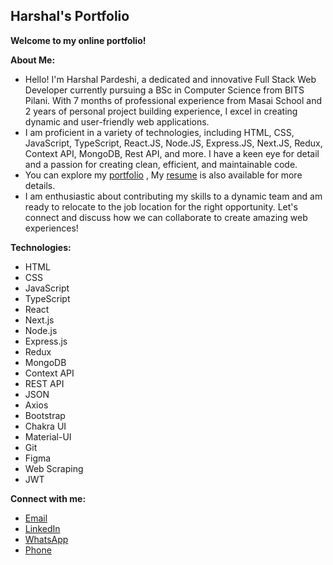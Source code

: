 ## Harshal's Portfolio

**Welcome to my online portfolio!**

**About Me:**

- Hello! I'm Harshal Pardeshi, a dedicated and innovative Full Stack Web Developer currently pursuing a BSc in Computer Science from BITS Pilani. With 7 months of professional experience from Masai School and 2 years of personal project building experience, I excel in creating dynamic and user-friendly web applications.
- I am proficient in a variety of technologies, including HTML, CSS, JavaScript, TypeScript, React.JS, Node.JS, Express.JS, Next.JS, Redux, Context API, MongoDB, Rest API, and more. I have a keen eye for detail and a passion for creating clean, efficient, and maintainable code.
- You can explore my [portfolio](https://hashal890.github.io/) , My [resume](https://drive.google.com/file/d/1pV8XBrEE6ZaN5BbITcfE215MNNCLl94z/view?usp=share_link) is also available for more details.
- I am enthusiastic about contributing my skills to a dynamic team and am ready to relocate to the job location for the right opportunity. Let's connect and discuss how we can collaborate to create amazing web experiences!

**Technologies:**

- HTML
- CSS
- JavaScript
- TypeScript
- React
- Next.js
- Node.js
- Express.js
- Redux
- MongoDB
- Context API
- REST API
- JSON
- Axios
- Bootstrap
- Chakra UI
- Material-UI
- Git
- Figma
- Web Scraping
- JWT

**Connect with me:**

- [Email](pardeshiharshal90@gmail.com)
- [LinkedIn](https://www.linkedin.com/in/harshalpardeshi/)
- [WhatsApp](https://api.whatsapp.com/send/?phone=8329729568&text=Hey+Harshal%21+I+just+checked+out+your+website%2C+and+I+would+love+to+discuss+about+a+project+with+you&app_absent=0&lang=en)
- [Phone](tel:+918329729568)
